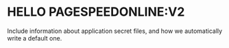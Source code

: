 # HELLO PAGESPEEDONLINE:V2


Include information about application secret files, and how we automatically write a default one.